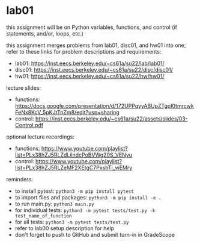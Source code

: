 # lab01
  
this assignment will be on Python variables, functions, and control (if statements, and/or, loops, etc.)
  
this assignment merges problems from lab01, disc01, and hw01 into one; refer to these links for problem descriptions and requirements:
  
- lab01: https://inst.eecs.berkeley.edu/~cs61a/su22/lab/lab01/
- disc01: https://inst.eecs.berkeley.edu/~cs61a/su22/disc/disc01/
- hw01: https://inst.eecs.berkeley.edu/~cs61a/su22/hw/hw01/
  
lecture slides: 
  
- functions: https://docs.google.com/presentation/d/172UPPqyyABUpZTgpI0tmrcwkFeNx8KcV_5pKJtTnZm8/edit?usp=sharing
- control: https://inst.eecs.berkeley.edu/~cs61a/su22/assets/slides/03-Control.pdf
  
optional lecture recordings:
- functions: https://www.youtube.com/playlist?list=PLx38hZJ5RLZdLilndcPoBVWg20S_VENyu
- control: https://www.youtube.com/playlist?list=PLx38hZJ5RLZeMF2XEtgC7PxsbTi_wEMry
  
reminders: 
  
- to install pytest: ```python3 -m pip install pytest```
- to import files and packages: ```python3 -m pip install -e .```
- to run main.py: ```python3 main.py```
- for individual tests: ```python3 -m pytest tests/test.py -k test_name_of_function```
- for all tests: ```python3 -m pytest tests/test.py```
- refer to lab00 setup description for help
- don't forget to push to GitHub and submit turn-in in GradeScope
